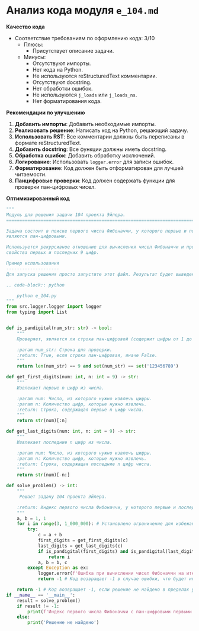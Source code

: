 # Анализ кода модуля `e_104.md`

**Качество кода**

*   Соответствие требованиям по оформлению кода: 3/10
    *   Плюсы:
        *   Присутствует описание задачи.
    *   Минусы:
        *   Отсутствуют импорты.
        *   Нет кода на Python.
        *   Не используются reStructuredText комментарии.
        *   Отсутствуют docstring.
        *   Нет обработки ошибок.
        *   Не используются `j_loads` или `j_loads_ns`.
        *   Нет форматирования кода.

**Рекомендации по улучшению**

1.  **Добавить импорты**: Добавить необходимые импорты.
2.  **Реализовать решение**:  Написать код на Python, решающий задачу.
3.  **Использовать RST**: Все комментарии должны быть переписаны в формате reStructuredText.
4.  **Добавить docstring**: Все функции должны иметь docstring.
5.  **Обработка ошибок**: Добавить обработку исключений.
6.  **Логирование**:  Использовать `logger.error` для записи ошибок.
7.  **Форматирование**: Код должен быть отформатирован для лучшей читаемости.
8.  **Панцифровые проверки**: Код должен содержать функции для проверки пан-цифровых чисел.

**Оптимизированный код**

```python
"""
Модуль для решения задачи 104 проекта Эйлера.
=========================================================================================

Задача состоит в поиске первого числа Фибоначчи, у которого первые и последние 9 цифр
являются пан-цифровыми.

Используется рекурсивное отношение для вычисления чисел Фибоначчи и проверка на пан-цифровые
свойства первых и последних 9 цифр.

Пример использования
--------------------
Для запуска решения просто запустите этот файл. Результат будет выведен в консоль.

.. code-block:: python

    python e_104.py
"""
from src.logger.logger import logger
from typing import List


def is_pandigital(num_str: str) -> bool:
    """
    Проверяет, является ли строка пан-цифровой (содержит цифры от 1 до 9 ровно один раз).

    :param num_str: Строка для проверки.
    :return: True, если строка пан-цифровая, иначе False.
    """
    return len(num_str) == 9 and set(num_str) == set('123456789')

def get_first_digits(num: int, n: int = 9) -> str:
    """
    Извлекает первые n цифр из числа.

    :param num: Число, из которого нужно извлечь цифры.
    :param n: Количество цифр, которые нужно извлечь.
    :return: Строка, содержащая первые n цифр числа.
    """
    return str(num)[:n]

def get_last_digits(num: int, n: int = 9) -> str:
    """
    Извлекает последние n цифр из числа.

    :param num: Число, из которого нужно извлечь цифры.
    :param n: Количество цифр, которые нужно извлечь.
    :return: Строка, содержащая последние n цифр числа.
    """
    return str(num)[-n:]

def solve_problem() -> int:
    """
     Решает задачу 104 проекта Эйлера.

    :return: Индекс первого числа Фибоначчи, у которого первые и последние 9 цифр являются пан-цифровыми.
    """
    a, b = 1, 1
    for i in range(3, 1_000_000): # Установлено ограничение для избежания бесконечного цикла, можно рассмотреть возможность использования другого метода поиска
        try:
            c = a + b
            first_digits = get_first_digits(c)
            last_digits = get_last_digits(c)
            if is_pandigital(first_digits) and is_pandigital(last_digits):
                return i
            a, b = b, c
        except Exception as ex:
            logger.error(f'Ошибка при вычислении чисел Фибоначчи на итерации {i}: {ex}')
            return -1 # Код возвращает -1 в случае ошибки, что будет интерпретироваться как неудача

    return -1 # Код возвращает -1, если решение не найдено в пределах установленного лимита
if __name__ == '__main__':
    result = solve_problem()
    if result != -1:
        print(f'Индекс первого числа Фибоначчи с пан-цифровыми первыми и последними 9 цифрами: {result}')
    else:
        print('Решение не найдено')
```
